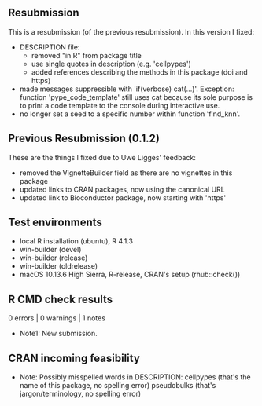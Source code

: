 ## Resubmission
This is a resubmission (of the previous resubmission). In this version I fixed:

  * DESCRIPTION file:
    - removed "in R" from package title
    - use single quotes in description (e.g. 'cellpypes')
    - added references describing the methods in this package
      (doi and https)
  * made messages suppressible with 'if(verbose) cat(...)'.
    Exception: function 'pype_code_template' still uses cat because its sole
    purpose is to print a code template to the console during interactive use.
  * no longer set a seed to a specific number within function 'find_knn'.


## Previous Resubmission (0.1.2)
These are the things I fixed due to Uwe Ligges' feedback:

* removed the VignetteBuilder field as there are no vignettes in this package
* updated links to CRAN packages, now using the canonical URL
* updated link to Bioconductor package, now starting with 'https'


## Test environments
* local R installation (ubuntu), R 4.1.3
* win-builder (devel)
* win-builder (release)
* win-builder (oldrelease)
* macOS 10.13.6 High Sierra, R-release, CRAN's setup (rhub::check())


## R CMD check results

0 errors | 0 warnings | 1 notes

   
* Note1: New submission.


## CRAN incoming feasibility

* Note: Possibly misspelled words in DESCRIPTION:
    cellpypes  (that's the name of this package, no spelling error)
    pseudobulks (that's jargon/terminology, no spelling error)

